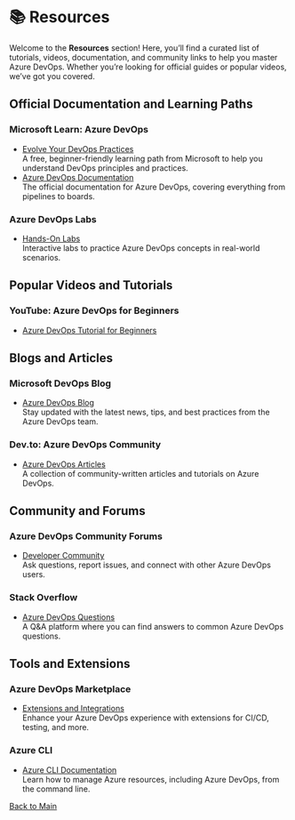 # 📚 Resources

Welcome to the **Resources** section! Here, you’ll find a curated list of tutorials, videos, documentation, and community links to help you master Azure DevOps. Whether you’re looking for official guides or popular videos, we’ve got you covered.


## Official Documentation and Learning Paths

###  **Microsoft Learn: Azure DevOps**
   - [Evolve Your DevOps Practices](https://learn.microsoft.com/en-us/training/paths/evolve-your-devops-practices/)  
     A free, beginner-friendly learning path from Microsoft to help you understand DevOps principles and practices.
   - [Azure DevOps Documentation](https://learn.microsoft.com/en-us/azure/devops/)  
     The official documentation for Azure DevOps, covering everything from pipelines to boards.

###  **Azure DevOps Labs**
   - [Hands-On Labs](https://www.azuredevopslabs.com/)  
     Interactive labs to practice Azure DevOps concepts in real-world scenarios.


##  Popular Videos and Tutorials

###  **YouTube: Azure DevOps for Beginners**
   - [Azure DevOps Tutorial for Beginners](https://www.youtube.com/watch?v=4BibQ69MD8c&t=1218s)  

##  Blogs and Articles

###  **Microsoft DevOps Blog**
   - [Azure DevOps Blog](https://devblogs.microsoft.com/devops/)  
     Stay updated with the latest news, tips, and best practices from the Azure DevOps team.

### **Dev.to: Azure DevOps Community**
   - [Azure DevOps Articles](https://dev.to/t/azuredevops)  
     A collection of community-written articles and tutorials on Azure DevOps.



##  Community and Forums

###  **Azure DevOps Community Forums**
   - [Developer Community](https://developercommunity.visualstudio.com/spaces/21/index.html)  
     Ask questions, report issues, and connect with other Azure DevOps users.

###  **Stack Overflow**
   - [Azure DevOps Questions](https://stackoverflow.com/questions/tagged/azure-devops)  
     A Q&A platform where you can find answers to common Azure DevOps questions.


##  Tools and Extensions

###  **Azure DevOps Marketplace**
   - [Extensions and Integrations](https://marketplace.visualstudio.com/azuredevops)  
     Enhance your Azure DevOps experience with extensions for CI/CD, testing, and more.

###  **Azure CLI**
   - [Azure CLI Documentation](https://learn.microsoft.com/en-us/cli/azure/)  
     Learn how to manage Azure resources, including Azure DevOps, from the command line.

[Back to Main](../README.md#table-of-contents)
